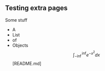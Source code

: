 ## Testing extra pages 
Some stuff 
- A
- List
- of
- Objects
$$\int^{\inf}_{-\inf}e^{-x^2}dx$$
[README.md]
